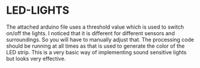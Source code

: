 # LED-LIGHTS

The attached arduino file uses a threshold value which is used to switch on/off the lights. I noticed that it is different for different sensors and surroundings. So you will have to manually adjust that. The processing code should be running at all times as that is used to generate the color of the LED strip. This is a very basic way of implementing sound sensitive lights but looks very effective.
